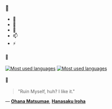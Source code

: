 ### 👋

- 🔭
- 🌱
- 💬
- 📫
- ⚡

#### 🧏

[![Most used languages](https://github-readme-stats-aynah.vercel.app/api/top-langs/?username=aynh&theme=solarized-dark&langs_count=6&layout=compact&hide_title=true)](https://github.com/anuraghazra/github-readme-stats#gh-dark-mode-only)
[![Most used languages](https://github-readme-stats-aynah.vercel.app/api/top-langs/?username=aynh&theme=solarized-light&langs_count=6&layout=compact&hide_title=true)](https://github.com/anuraghazra/github-readme-stats#gh-light-mode-only)

#### 💬

> "Ruin Myself, huh? I like it."

&mdash; [**Ohana Matsumae**](https://myanimelist.net/character.php?q=Ohana%20Matsumae&cat=character), [**Hanasaku Iroha**](https://myanimelist.net/search/all?q=Hanasaku%20Iroha&cat=all)
